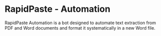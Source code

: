 # RapidPaste - Automation
RapidPaste Automation is a bot designed to automate text extraction from PDF and Word documents and format it systematically in a new Word file.
